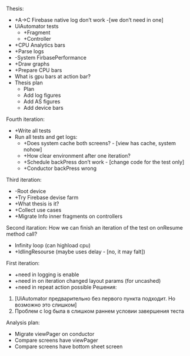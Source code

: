 Thesis:
- +A->C Firebase native log don’t work -[we don’t need in one]
- UiAutomator tests
    - +Fragment
    - +Controller
- +CPU Analytics bars
- +Parse logs
- -System FirbasePerformance
- +Draw graphs
- +Prepare CPU bars
- What is gpu bars at action bar?
- Thesis plan
    - Plan
    - Add log figures
    - Add AS figures
    - Add device bars






Fourth iteration:
- +Write all tests
- Run all tests and get logs:
    - +Does system cache both screens? - [view has cache, system nohow]
    - +How clear environment after one iteration?
    - +Schedule backPress don’t work - [change code for the test only]
    - +Conductor backPress wrong

Third iteration:
-  -Root device
- +Try Firebase devise farm
- +What thesis is it?
- +Collect use cases
- +Migrate Info inner fragments on controllers

Second itaration:
   How we can finish an iteration of the test on onResume method call?
- Infinity loop (can highload cpu)
- +IdlingResourse (maybe uses delay - [no, it may falt])

First iteration:
- +need in logging is enable
- +need in on iteration changed layout params (for uncashed)
- +need in repeat action possible
   Решения:
1. [UiAutomator предварительно без первого пункта подходит. Но возможно это слишком]
2. Проблем с log была в слишком раннем условии завершения теста








Analysis plan:
- Migrate viewPager on conductor
- Compare screens have viewPager
- Compare screens have bottom sheet screen
